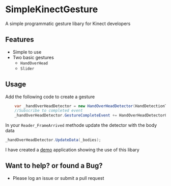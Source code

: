 # SimpleKinectGesture
A simple programmatic gesture libary for Kinect developers

## Features
- Simple to use
- Two basic gestures
  - `HandOverHead`
  - `Slider`

## Usage
Add the following code to create a gesture
```c#
	var _handOverHeadDetector = new HandOverHeadDetector(HandDetectionType.BothHands, HandState.Open);
	//Subscribe to completed event
	_handOverHeadDetector.GestureCompleteEvent += HandOverHeadDetectorOnGestureCompleteEvent;
```
In your `Reader_FrameArrived` methode update the detector with the body data
```c#
_handOverHeadDetector.UpdateData(_bodies);
```

I have created a [demo](https://github.com/Aniel/SimpleKinectGestureExample) application showing the use of this libary

## Want to help? or found a Bug?
- Please log an issue or submit a pull request

